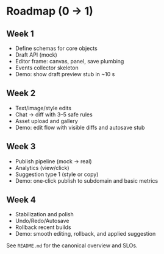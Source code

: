# Roadmap (0 → 1)

## Week 1
- Define schemas for core objects
- Draft API (mock)
- Editor frame: canvas, panel, save plumbing
- Events collector skeleton
- Demo: show draft preview stub in ~10 s

## Week 2
- Text/image/style edits
- Chat → diff with 3–5 safe rules
- Asset upload and gallery
- Demo: edit flow with visible diffs and autosave stub

## Week 3
- Publish pipeline (mock → real)
- Analytics (view/click)
- Suggestion type 1 (style or copy)
- Demo: one‑click publish to subdomain and basic metrics

## Week 4
- Stabilization and polish
- Undo/Redo/Autosave
- Rollback recent builds
- Demo: smooth editing, rollback, and applied suggestion

See `README.md` for the canonical overview and SLOs.